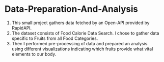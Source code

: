 # Data-Preparation-And-Analysis

1. This small project gathers data fetched by an Open-API provided by RapidAPI.
2. The dataset consists of Food Calorie Data Search. I chose to gather data specific to Fruits from all Food Categories.
3. Then I performed pre-processing of data and prepared an analysis using different visualizations indicating which fruits provide what vital elements to our body.
